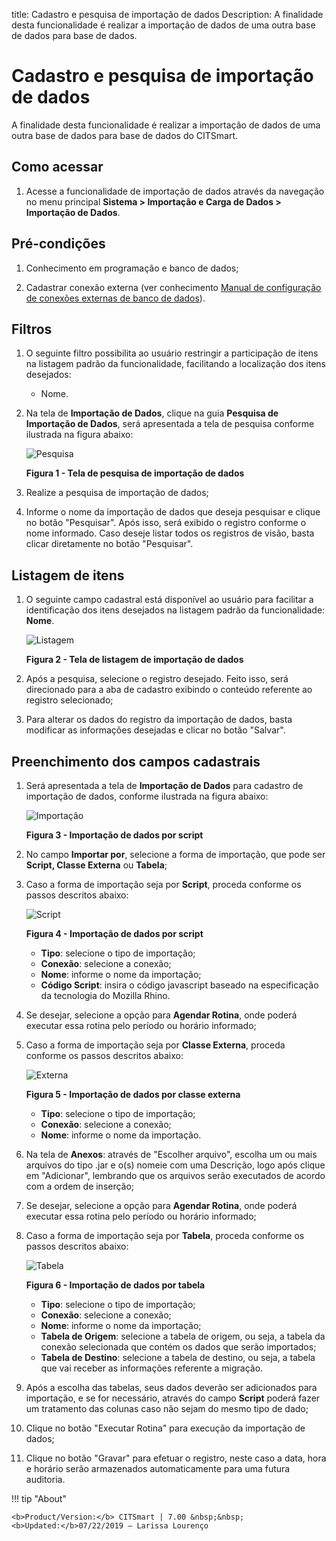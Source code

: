 title: Cadastro e pesquisa de importação de dados
Description: A finalidade desta funcionalidade é realizar a importação de dados de uma outra base de dados para base de dados.
# Cadastro e pesquisa de importação de dados

A finalidade desta funcionalidade é realizar a importação de dados de uma outra base de dados para base de dados do CITSmart.

Como acessar
--------------

1. Acesse a funcionalidade de importação de dados através da navegação no menu principal 
**Sistema > Importação e Carga de Dados > Importação de Dados**.

Pré-condições
---------------

1. Conhecimento em programação e banco de dados;

2. Cadastrar conexão externa (ver conhecimento [Manual de configuração de conexões externas de banco de dados](/pt-br/citsmart-platform-7/plataform-administration/database/register-external-connections.html)).

Filtros
---------

1. O seguinte filtro possibilita ao usuário restringir a participação de itens na listagem padrão da funcionalidade, facilitando a 
localização dos itens desejados:

    - Nome.
    
2. Na tela de **Importação de Dados**, clique na guia **Pesquisa de Importação de Dados**, será apresentada a tela de pesquisa
conforme ilustrada na figura abaixo:

    ![Pesquisa](images/cad.imp.img1.png)
    
    **Figura 1 - Tela de pesquisa de importação de dados**
    
3. Realize a pesquisa de importação de dados;

4. Informe o nome da importação de dados que deseja pesquisar e clique no botão "Pesquisar". Após isso, será exibido o registro 
conforme o nome informado. Caso deseje listar todos os registros de visão, basta clicar diretamente no botão "Pesquisar".

Listagem de itens
--------------------

1. O seguinte campo cadastral está disponível ao usuário para facilitar a identificação dos itens desejados na listagem padrão
da funcionalidade: **Nome**.

    ![Listagem](images/cad.imp.img2.png)
    
    **Figura 2 - Tela de listagem de importação de dados**
    
2. Após a pesquisa, selecione o registro desejado. Feito isso, será direcionado para a aba de cadastro exibindo o conteúdo 
referente ao registro selecionado;

3. Para alterar os dados do registro da importação de dados, basta modificar as informações desejadas e clicar no botão "Salvar".

Preenchimento dos campos cadastrais
------------------------------------

1. Será apresentada a tela de **Importação de Dados** para cadastro de importação de dados, conforme ilustrada na figura abaixo:

    ![Importação](images/cad.imp.img3.png)
    
    **Figura 3 - Importação de dados por script**
    
2. No campo **Importar por**, selecione a forma de importação, que pode ser **Script, Classe Externa** ou **Tabela**;

3. Caso a forma de importação seja por **Script**, proceda conforme os passos descritos abaixo:

    ![Script](images/cad.imp.img4.png)
    
    **Figura 4 - Importação de dados por script**
    
    - **Tipo**: selecione o tipo de importação;
    - **Conexão**: selecione a conexão;
    - **Nome**: informe o nome da importação;
    - **Código Script**: insira o código javascript baseado na especificação da tecnologia do Mozilla Rhino.
    
4. Se desejar, selecione a opção para **Agendar Rotina**, onde poderá executar essa rotina pelo período ou horário informado;

5. Caso a forma de importação seja por **Classe Externa**, proceda conforme os passos descritos abaixo:

    ![Externa](images/cad.imp.img5.png)
    
    **Figura 5 - Importação de dados por classe externa**
    
    - **Tipo**: selecione o tipo de importação;
    - **Conexão**: selecione a conexão;
    - **Nome**: informe o nome da importação.
    
6. Na tela de **Anexos**: através de "Escolher arquivo", escolha um ou mais arquivos do tipo .jar e o(s) nomeie com uma Descrição,
logo após clique em "Adicionar", lembrando que os arquivos serão executados de acordo com a ordem de inserção;

7. Se desejar, selecione a opção para **Agendar Rotina**, onde poderá executar essa rotina pelo período ou horário informado;

8. Caso a forma de importação seja por **Tabela**, proceda conforme os passos descritos abaixo:

    ![Tabela](images/cad.imp.img6.png)
    
    **Figura 6 - Importação de dados por tabela**
    
    - **Tipo**: selecione o tipo de importação;
    - **Conexão**: selecione a conexão;
    - **Nome**: informe o nome da importação;
    - **Tabela de Origem**: selecione a tabela de origem, ou seja, a tabela da conexão selecionada que contém os dados que serão 
    importados;
    - **Tabela de Destino**: selecione a tabela de destino, ou seja, a tabela que vai receber as informações referente a migração.
    
9. Após a escolha das tabelas, seus dados deverão ser adicionados para importação, e se for necessário, através do campo 
**Script** poderá fazer um tratamento das colunas caso não sejam do mesmo tipo de dado;

10. Clique no botão "Executar Rotina" para execução da importação de dados;

11. Clique no botão "Gravar" para efetuar o registro, neste caso a data, hora e horário serão armazenados automaticamente para uma
futura auditoria.

!!! tip "About"

    <b>Product/Version:</b> CITSmart | 7.00 &nbsp;&nbsp;
    <b>Updated:</b>07/22/2019 – Larissa Lourenço

